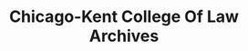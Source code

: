 ---
layout: repo
title: "Chicago-Kent College Of Law Archives"
id: 15346
permalink: repos/15346/
---